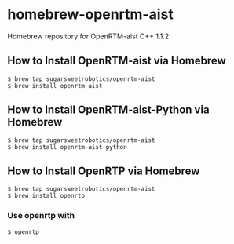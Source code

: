# homebrew-openrtm-aist
Homebrew repository for OpenRTM-aist C++ 1.1.2

## How to Install OpenRTM-aist via Homebrew

```shell
$ brew tap sugarsweetrobotics/openrtm-aist
$ brew install openrtm-aist
```

## How to Install OpenRTM-aist-Python via Homebrew

```shell
$ brew tap sugarsweetrobotics/openrtm-aist
$ brew install openrtm-aist-python
```

## How to Install OpenRTP via Homebrew

```shell
$ brew tap sugarsweetrobotics/openrtm-aist
$ brew install openrtp
```
### Use openrtp with 
```shell
$ openrtp
```



